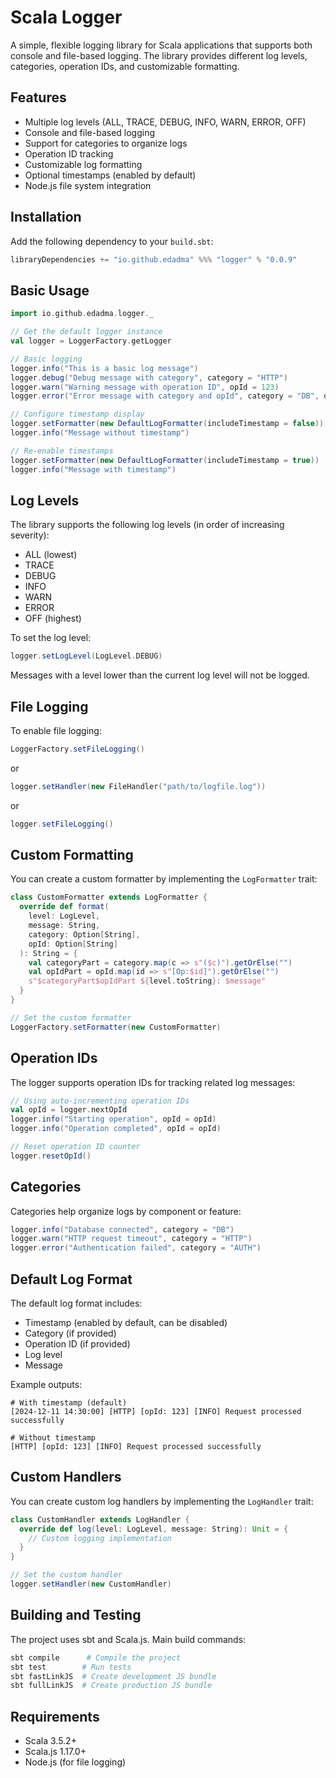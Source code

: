 # Scala Logger

A simple, flexible logging library for Scala applications that supports both console and file-based logging. The library provides different log levels, categories, operation IDs, and customizable formatting.

## Features

- Multiple log levels (ALL, TRACE, DEBUG, INFO, WARN, ERROR, OFF)
- Console and file-based logging
- Support for categories to organize logs
- Operation ID tracking
- Customizable log formatting
- Optional timestamps (enabled by default)
- Node.js file system integration

## Installation

Add the following dependency to your `build.sbt`:

```scala
libraryDependencies += "io.github.edadma" %%% "logger" % "0.0.9"
```

## Basic Usage

```scala
import io.github.edadma.logger._

// Get the default logger instance
val logger = LoggerFactory.getLogger

// Basic logging
logger.info("This is a basic log message")
logger.debug("Debug message with category", category = "HTTP")
logger.warn("Warning message with operation ID", opId = 123)
logger.error("Error message with category and opId", category = "DB", opId = "XYZ-789", metadata = Map("key1" -> 123, "key2" -> "value2"))

// Configure timestamp display
logger.setFormatter(new DefaultLogFormatter(includeTimestamp = false)) // Disable timestamps
logger.info("Message without timestamp")

// Re-enable timestamps
logger.setFormatter(new DefaultLogFormatter(includeTimestamp = true))
logger.info("Message with timestamp")
```

## Log Levels

The library supports the following log levels (in order of increasing severity):
- ALL (lowest)
- TRACE
- DEBUG
- INFO
- WARN
- ERROR
- OFF (highest)

To set the log level:

```scala
logger.setLogLevel(LogLevel.DEBUG)
```

Messages with a level lower than the current log level will not be logged.

## File Logging

To enable file logging:

```scala
LoggerFactory.setFileLogging()
```

or

```scala
logger.setHandler(new FileHandler("path/to/logfile.log"))
```

or

```scala
logger.setFileLogging()
```

## Custom Formatting

You can create a custom formatter by implementing the `LogFormatter` trait:

```scala
class CustomFormatter extends LogFormatter {
  override def format(
    level: LogLevel,
    message: String,
    category: Option[String],
    opId: Option[String]
  ): String = {
    val categoryPart = category.map(c => s"($c)").getOrElse("")
    val opIdPart = opId.map(id => s"[Op:$id]").getOrElse("")
    s"$categoryPart$opIdPart ${level.toString}: $message"
  }
}

// Set the custom formatter
LoggerFactory.setFormatter(new CustomFormatter)
```

## Operation IDs

The logger supports operation IDs for tracking related log messages:

```scala
// Using auto-incrementing operation IDs
val opId = logger.nextOpId
logger.info("Starting operation", opId = opId)
logger.info("Operation completed", opId = opId)

// Reset operation ID counter
logger.resetOpId()
```

## Categories

Categories help organize logs by component or feature:

```scala
logger.info("Database connected", category = "DB")
logger.warn("HTTP request timeout", category = "HTTP")
logger.error("Authentication failed", category = "AUTH")
```

## Default Log Format

The default log format includes:
- Timestamp (enabled by default, can be disabled)
- Category (if provided)
- Operation ID (if provided)
- Log level
- Message

Example outputs:
```
# With timestamp (default)
[2024-12-11 14:30:00] [HTTP] [opId: 123] [INFO] Request processed successfully

# Without timestamp
[HTTP] [opId: 123] [INFO] Request processed successfully
```

## Custom Handlers

You can create custom log handlers by implementing the `LogHandler` trait:

```scala
class CustomHandler extends LogHandler {
  override def log(level: LogLevel, message: String): Unit = {
    // Custom logging implementation
  }
}

// Set the custom handler
logger.setHandler(new CustomHandler)
```

## Building and Testing

The project uses sbt and Scala.js. Main build commands:

```bash
sbt compile      # Compile the project
sbt test        # Run tests
sbt fastLinkJS  # Create development JS bundle
sbt fullLinkJS  # Create production JS bundle
```

## Requirements

- Scala 3.5.2+
- Scala.js 1.17.0+
- Node.js (for file logging)